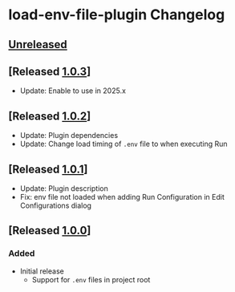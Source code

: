 <!-- Keep a Changelog guide -> https://keepachangelog.com -->

# load-env-file-plugin Changelog

## [Unreleased]

## [Released [1.0.3]]

- Update: Enable to use in 2025.x

## [Released [1.0.2]]

- Update: Plugin dependencies
- Update: Change load timing of `.env` file to when executing Run

## [Released [1.0.1]]

- Update: Plugin description
- Fix: env file not loaded when adding Run Configuration in Edit Configurations dialog

## [Released [1.0.0]]

### Added

- Initial release
  - Support for `.env` files in project root

[Unreleased]: https://github.com/kroyeeg/intellij-env-file-plugin/compare/1.0.3...HEAD
[1.0.3]: https://github.com/kroyeeg/intellij-env-file-plugin/compare/1.0.2...1.0.3
[1.0.2]: https://github.com/kroyeeg/intellij-env-file-plugin/compare/1.0.1...1.0.2
[1.0.1]: https://github.com/kroyeeg/intellij-env-file-plugin/compare/1.0.0...1.0.1
[1.0.0]: https://github.com/kroyeeg/intellij-env-file-plugin/commits/1.0.0
